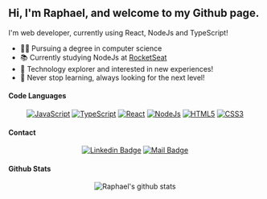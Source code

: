 ## Hi, I'm Raphael, and welcome to my Github page.

I'm web developer, currently using React, NodeJs and TypeScript!

- :man_student: Pursuing a degree in computer science
- :books: Currently studying NodeJs at [RocketSeat](https://www.rocketseat.com.br/)
- :compass: Technology explorer and interested in new experiences!
- :rocket: Never stop learning, always looking for the next level!

#### Code Languages

<div align="center">

[![JavaScript](https://img.shields.io/badge/JavaScript-F7DF1E?style=for-the-badge&logo=javascript&logoColor=black)](#)
[![TypeScript](https://img.shields.io/badge/TypeScript-007ACC?style=for-the-badge&logo=typescript&logoColor=white)](#)
[![React](https://img.shields.io/badge/React-20232A?style=for-the-badge&logo=react&logoColor=61DAFB)](#)
[![NodeJs](https://img.shields.io/badge/Node.js-43853D?style=for-the-badge&logo=node.js&logoColor=white)](#)
[![HTML5](https://img.shields.io/badge/HTML5-E34F26?style=for-the-badge&logo=html5&logoColor=white)](#)
[![CSS3](https://img.shields.io/badge/CSS3-1572B6?style=for-the-badge&logo=css3&logoColor=white)](#)

</div>

#### Contact

<div align="center">

[![Linkedin Badge](https://img.shields.io/badge/Raphael%20Silva-%230077B5.svg?&style=for-the-badge&logo=linkedin&logoColor=white)](https://www.linkedin.com/in/raphaeldasilvadev/) [![Mail Badge](https://img.shields.io/badge/raphael%20silva-8B89CC?style=for-the-badge&logo=protonmail&logoColor=white)](mailto:raphael.h.silva@protonmail.com)

</div>

#### Github Stats

<div align="center">
  
![Raphael's github stats](https://github-readme-stats.vercel.app/api?username=RaphaelDaSilvaDev&count_private=true&theme=dark&hide=contribs,prs)

</div>
